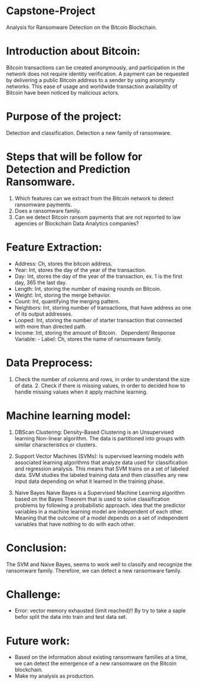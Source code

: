 # Capstone-Project
Analysis for Ransomware Detection on the Bitcoin Blockchain.

# Introduction about Bitcoin:
Bitcoin transactions can be created anonymously, and participation in the network does not require identity verification. A payment can be requested by delivering a public Bitcoin address to a sender by using anonymity networks.
This ease of usage and worldwide transaction availability of Bitcoin have been noticed by malicious actors.

# Purpose of the project:
Detection and classification.
Detection a new family of ransomware.

# Steps that will be follow for Detection and Prediction Ransomware.
1. Which features can we extract from the Bitcoin network to detect ransomware payments. 
2. Does a ransomware family.
3. Can we detect Bitcoin ransom payments that are not reported to law agencies or Blockchain Data Analytics companies?

# Feature Extraction:
-  Address: Ch, stores the bitcoin address.
- Year: Int, stores the day of the year of the transaction.
- Day: Int, stores the day of the year of the transaction, ex. 1 is the first day, 365 the last day.
- Length: Int, storing the number of maxing rounds on Bitcoin.
- Weight: Int, storing the merge behavior.
- Count: Int, quantifying the merging pattern.
- Neighbors: Int, storing number of transactions, that have address as one of its output addresses.
- Looped: Int, storing the number of starter transaction that connected with more than directed path. 
- Income: Int, storing the amount of Bitcoin.
 
Dependent/ Response Variable:
- Label: Ch, stores the name of ransomware family.

# Data Preprocess:
1. Check the number of columns and rows, in order to understand the size of data.
2. Check if there is missing values, in order to decided how to handle missing values when it apply machine learning.

# Machine learning model:
 1. DBScan Clustering:
Density-Based Clustering is an Unsupervised learning Non-linear algorithm. The data is partitioned into groups with similar characteristics or clusters.
 
 2. Support Vector Machines (SVMs):
Is supervised learning models with associated learning algorithms that analyze data used for classification and regression analysis. This means that SVM trains on a set of labeled data. SVM studies the labeled training data and then classifies any new input data depending on what it learned in the training phase.

3. Naive Bayes
Naive Bayes is a Supervised Machine Learning algorithm based on the Bayes Theorem that is used to solve classification problems  by following a probabilistic approach. idea that the predictor variables in a machine learning model are independent of each other. Meaning that the outcome of a model depends on a set of independent variables that have nothing to do with each other. 

# Conclusion:
The SVM and Naive Bayes, seems to work well to classify and recognize the ransomware family. Therefore, we can detect a new ransomware family.


# Challenge:
 - Error: vector memory exhausted (limit reached)!!
 By try to take a saple befor split the data into train and test data set.

 
# Future work:
- Based on the information about existing ransomware families at a time, we can detect the emergence of a new ransomware on the Bitcoin blockchain.
- Make my analysis as production.
